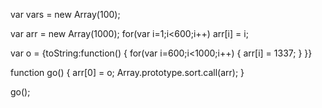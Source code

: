 
var vars = new Array(100);

var arr = new Array(1000);
for(var i=1;i<600;i++) arr[i] = i;

var o = {toString:function() {
  for(var i=600;i<1000;i++) {
    arr[i] = 1337;
  }
}}

function go() {
  arr[0] = o;
  Array.prototype.sort.call(arr);
}


go();


